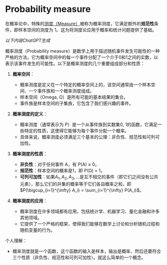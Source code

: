 # Probability measure

在概率论中，特殊的[测度（Measure）](../../1.%20Pure%20mathematics/Mathematical%20analysis/Measure%20theory/Measure.md)被称为概率测度，它满足额外的**规范性**条件，即样本空间的测度为 1。这为将测度论应用于概率和统计问题提供了基础。

*以下内容ChatGPT生成*

概率测度（Probability measure）是数学上用于描述随机事件发生可能性的一种严格的方法。它为概率空间中的每一个事件分配了一个介于0和1之间的实数，以表示该事件发生的可能性。以下是概率测度的几个重要组成部分和性质：

1. **概率空间**：
	- 概率测度是定义在一个特定的概率空间上的，该空间通常由一个样本空间、一个事件族和一个概率测度组成。
	- 样本空间（Omega, Ω）是所有可能的基本结果的集合。
	- 事件族是样本空间的子集族，它包含了我们感兴趣的事件。

2. **概率测度的定义**：
	- 概率测度（通常表示为 P）是一个从事件族到实数集0, 1的函数，它满足一些特定的性质，这使得它能够为每个事件分配一个概率。
	- 具体来说，概率测度必须满足三个基本的公理：非负性、规范性和可列可加性。
   
3. **概率测度的性质**：
	- **非负性**：对于任何事件 A，有 P(A) ≥ 0。
	- **规范性**：样本空间的概率是1，即 P(Ω) = 1。
	- **可列可加性**：如果$A_1, A_2, A_3, \ldots$是互不相交的事件（即它们之间没有公共元素），那么它们的并集的概率等于它们各自概率之和，即$P(\bigcup_{i=1}^{\infty} A_i) = \sum_{i=1}^{\infty} P(A_i)$。

4. **概率测度的应用**：
	- 概率测度在许多领域都有应用，包括统计学、机器学习、量化金融和许多其他领域。
	- 它提供了一个严格的框架，使得我们能够在数学上讨论和分析随机过程和随机变量的行为。

个人理解：
- 概率测度就是一个函数，这个函数的输入是样本，输出是概率，然后还要符合三个性质（非负性、规范性和可列可加性）。就这么简单的一个概念。